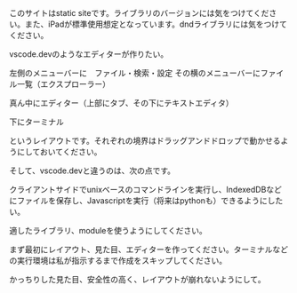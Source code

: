 このサイトはstatic siteです。ライブラリのバージョンには気をつけてください。また、iPadが標準使用想定となっています。dndライブラリには気をつけてください。

vscode.devのようなエディターが作りたい。

左側のメニューバーに　ファイル・検索・設定
その横のメニューバーにファイル一覧（エクスプローラー）

真ん中にエディター（上部にタブ、その下にテキストエディタ）

下にターミナル

というレイアウトです。それぞれの境界はドラッグアンドドロップで動かせるようにしておいてください。

そして、vscode.devと違うのは、次の点です。

クライアントサイドでunixベースのコマンドラインを実行し、IndexedDBなどにファイルを保存し、Javascriptを実行（将来はpythonも）できるようにしたい。

適したライブラリ、moduleを使うようにしてください。



まず最初にレイアウト、見た目、エディターを作ってください。ターミナルなどの実行環境は私が指示するまで作成をスキップしてください。

かっちりした見た目、安全性の高く、レイアウトが崩れないようにして。